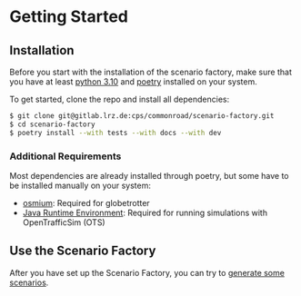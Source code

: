 # Getting Started

## Installation

Before you start with the installation of the scenario factory, make sure that you have at least [python 3.10](https://www.python.org/downloads/) and [poetry](https://www.python.org/downloads/) installed on your system.

To get started, clone the repo and install all dependencies:

```sh
$ git clone git@gitlab.lrz.de:cps/commonroad/scenario-factory.git
$ cd scenario-factory
$ poetry install --with tests --with docs --with dev
```

### Additional Requirements

Most dependencies are already installed through poetry, but some have to be installed manually on your system:

* [osmium](https://osmcode.org/osmium-tool/): Required for globetrotter
* [Java Runtime Environment](https://www.java.com/en/): Required for running simulations with OpenTrafficSim (OTS)

## Use the Scenario Factory

After you have set up the Scenario Factory, you can try to [generate some scenarios](./generate_scenarios).
